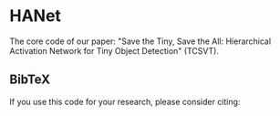 # HANet
The core code of our paper: "Save the Tiny, Save the All: Hierarchical Activation Network for Tiny Object Detection" (TCSVT).


## BibTeX
If you use this code for your research, please consider citing:



